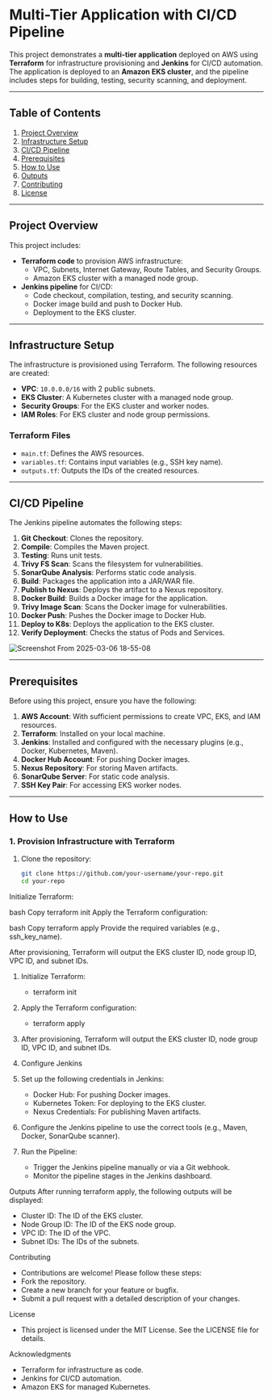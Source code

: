 # Multi-Tier Application with CI/CD Pipeline

This project demonstrates a **multi-tier application** deployed on AWS using **Terraform** for infrastructure provisioning and **Jenkins** for CI/CD automation. The application is deployed to an **Amazon EKS cluster**, and the pipeline includes steps for building, testing, security scanning, and deployment.

---

## **Table of Contents**
1. [Project Overview](#project-overview)
2. [Infrastructure Setup](#infrastructure-setup)
3. [CI/CD Pipeline](#cicd-pipeline)
4. [Prerequisites](#prerequisites)
5. [How to Use](#how-to-use)
6. [Outputs](#outputs)
7. [Contributing](#contributing)
8. [License](#license)

---

## **Project Overview**
This project includes:
- **Terraform code** to provision AWS infrastructure:
  - VPC, Subnets, Internet Gateway, Route Tables, and Security Groups.
  - Amazon EKS cluster with a managed node group.
- **Jenkins pipeline** for CI/CD:
  - Code checkout, compilation, testing, and security scanning.
  - Docker image build and push to Docker Hub.
  - Deployment to the EKS cluster.

---

## **Infrastructure Setup**
The infrastructure is provisioned using Terraform. The following resources are created:
- **VPC**: `10.0.0.0/16` with 2 public subnets.
- **EKS Cluster**: A Kubernetes cluster with a managed node group.
- **Security Groups**: For the EKS cluster and worker nodes.
- **IAM Roles**: For EKS cluster and node group permissions.

### **Terraform Files**
- `main.tf`: Defines the AWS resources.
- `variables.tf`: Contains input variables (e.g., SSH key name).
- `outputs.tf`: Outputs the IDs of the created resources.

---

## **CI/CD Pipeline**
The Jenkins pipeline automates the following steps:
1. **Git Checkout**: Clones the repository.
2. **Compile**: Compiles the Maven project.
3. **Testing**: Runs unit tests.
4. **Trivy FS Scan**: Scans the filesystem for vulnerabilities.
5. **SonarQube Analysis**: Performs static code analysis.
6. **Build**: Packages the application into a JAR/WAR file.
7. **Publish to Nexus**: Deploys the artifact to a Nexus repository.
8. **Docker Build**: Builds a Docker image for the application.
9. **Trivy Image Scan**: Scans the Docker image for vulnerabilities.
10. **Docker Push**: Pushes the Docker image to Docker Hub.
11. **Deploy to K8s**: Deploys the application to the EKS cluster.
12. **Verify Deployment**: Checks the status of Pods and Services.

![Screenshot From 2025-03-06 18-55-08](https://github.com/user-attachments/assets/48a8c8e1-8b80-4efb-b853-b1ef0a0f7dfb)


---

## **Prerequisites**
Before using this project, ensure you have the following:
1. **AWS Account**: With sufficient permissions to create VPC, EKS, and IAM resources.
2. **Terraform**: Installed on your local machine.
3. **Jenkins**: Installed and configured with the necessary plugins (e.g., Docker, Kubernetes, Maven).
4. **Docker Hub Account**: For pushing Docker images.
5. **Nexus Repository**: For storing Maven artifacts.
6. **SonarQube Server**: For static code analysis.
7. **SSH Key Pair**: For accessing EKS worker nodes.

---

## **How to Use**

### **1. Provision Infrastructure with Terraform**
1. Clone the repository:
   ```bash
   git clone https://github.com/your-username/your-repo.git
   cd your-repo
Initialize Terraform:

bash
Copy
terraform init
Apply the Terraform configuration:

bash
Copy
terraform apply
Provide the required variables (e.g., ssh_key_name).

After provisioning, Terraform will output the EKS cluster ID, node group ID, VPC ID, and subnet IDs.

1. Initialize Terraform:
   - terraform init

3. Apply the Terraform configuration:
   - terraform apply
  
4. After provisioning, Terraform will output the EKS cluster ID, node group ID, VPC ID, and subnet IDs.


2. Configure Jenkins
  1.  Set up the following credentials in Jenkins:
      -  Docker Hub: For pushing Docker images.
      -  Kubernetes Token: For deploying to the EKS cluster.    
      -  Nexus Credentials: For publishing Maven artifacts.
  
  2. Configure the Jenkins pipeline to use the correct tools (e.g., Maven, Docker, SonarQube scanner).
  3. Run the Pipeline:
     - Trigger the Jenkins pipeline manually or via a Git webhook.
     - Monitor the pipeline stages in the Jenkins dashboard.
    
Outputs
  After running terraform apply, the following outputs will be displayed:
  -  Cluster ID: The ID of the EKS cluster.
  -  Node Group ID: The ID of the EKS node group.
  -  VPC ID: The ID of the VPC.
  -  Subnet IDs: The IDs of the subnets.


Contributing
-  Contributions are welcome! Please follow these steps:
-  Fork the repository.
-  Create a new branch for your feature or bugfix.
-  Submit a pull request with a detailed description of your changes.

License
- This project is licensed under the MIT License. See the LICENSE file for details.


Acknowledgments
-  Terraform for infrastructure as code.
-  Jenkins for CI/CD automation.
-  Amazon EKS for managed Kubernetes.






